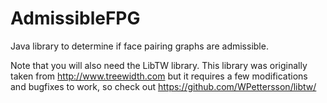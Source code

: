 
AdmissibleFPG
=============

Java library to determine if face pairing graphs are admissible.


Note that you will also need the LibTW library. This library was originally taken from http://www.treewidth.com but it requires a few modifications and bugfixes to work, so check out https://github.com/WPettersson/libtw/

